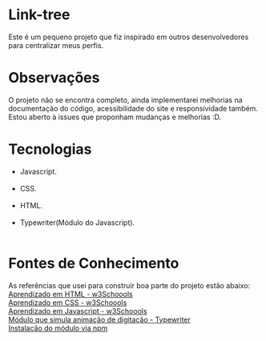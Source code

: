 # Link-tree
  Este é um pequeno projeto que fiz inspirado em outros desenvolvedores para centralizar meus perfis.

# Observações
  O projeto não se encontra completo, ainda implementarei melhorias na documentação do código, acessibilidade do site e responsividade também. Estou aberto à issues que proponham mudanças e melhorias :D.

# Tecnologias
 <ul>
 <li>Javascript.</li><br />
 <li>CSS.</li><br />
 <li>HTML.</li><br />
 <li>Typewriter(Módulo do Javascript).</li><br />
  </ul>

# Fontes de Conhecimento
  As referências que  usei para construir boa parte do projeto estão abaixo:<br />
    <a href = 'https://www.w3schools.com/html/default.asp'>Aprendizado em HTML - w3Schoools</a><br />
    <a href = 'https://www.w3schools.com/html/default.asp'>Aprendizado em CSS - w3Schoools</a><br />
    <a href = 'https://www.w3schools.com/html/default.asp'>Aprendizado em Javascript - w3Schoools</a><br />
    <a href = 'https://www.w3schools.com/html/default.asp'>Módulo que simula animação de digitação - Typewriter</a><br />
    <a href = 'https://www.w3schools.com/html/default.asp'>Instalação do módulo via npm</a><br />
